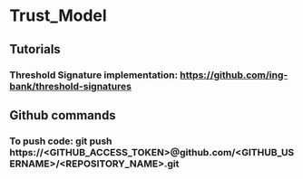 # Trust_Model

## Tutorials
### Threshold Signature implementation: https://github.com/ing-bank/threshold-signatures

## Github commands
### To push code: git push https://<GITHUB_ACCESS_TOKEN>@github.com/<GITHUB_USERNAME>/<REPOSITORY_NAME>.git

